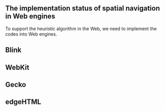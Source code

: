 ## The implementation status of spatial navigation in Web engines
To support the heuristic algorithm in the Web, we need to implement the codes into Web engines.

## Blink

## WebKit

## Gecko

## edgeHTML
